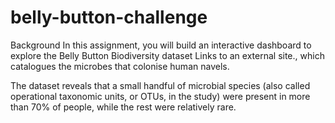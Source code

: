 # belly-button-challenge

Background
In this assignment, you will build an interactive dashboard to explore the Belly Button Biodiversity dataset Links to an external site., which catalogues the microbes that colonise human navels.

The dataset reveals that a small handful of microbial species (also called operational taxonomic units, or OTUs, in the study) were present in more than 70% of people, while the rest were relatively rare.


